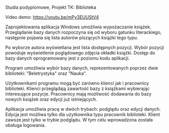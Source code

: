 Studia podyplomowe, Projekt TK: Biblioteka

Video demo: https://youtu.be/mPy3EUUStV4

Zaprojektowania aplikacja Windows umożliwia wypożaczanie książek. Przeglądanie bazy danych rozpoczyna się od wyboru gatunku literackiego, następnie pojawia się lista autorów piszących książki tego typu. 

Po wyborze autora wyświetlana jest lista dostępnych pozycji. Wybór pozycji powoduje wyświetlenie poglądowego zdjęcia okładki książki.
Dostęp do bazy danych oprogramowany jest z poziomu kodu aplikacji. 

Program umożliwia wybór bazy danych, reprezentowanych poprzez dwie biblioteki: "Beletrystyka" oraz "Nauka".

Użytkownikami programu mogą być zarówno klienci jak i pracownicy biblioteki. Klienci przeglądają zawartość bazy z książkami wybierając interesujące pozycje. Pracownicy mają możliwość dodawania do bazy nowych książek oraz edycji już istniejących.

Aplikacja umożliwia pracę w dwóch trybach: podglądu oraz edycji danych. Edycja jest możliwa tylko dla użytkownika typu pracownik biblioteki. Klient zawsze jest tylko w trybie podglądu. W tym celu wprowadzona została obsługa logowania.

